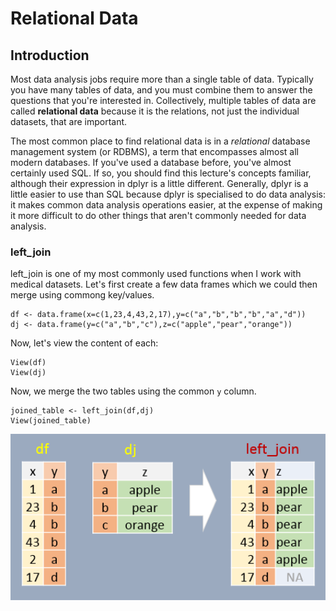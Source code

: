 # Relational Data

## Introduction

Most data analysis jobs require more than a single table of data. Typically you have many
tables of data, and you must combine them to answer the questions that you're interested in.
Collectively, multiple tables of data are called **relational data** because it is the
relations, not just the individual datasets, that are important.

The most common place to find relational data is in a _relational_ database management system
(or RDBMS), a term that encompasses almost all modern databases. If you've used a database
before, you've almost certainly used SQL. If so, you should find this lecture's concepts
familiar, although their expression in dplyr is a little different. Generally, dplyr is a little
easier to use than SQL because dplyr is specialised to do data analysis: it makes common data
analysis operations easier, at the expense of making it more difficult to do other things that
aren't commonly needed for data analysis.

### left\_join

left\_join is one of my most commonly used functions when I work with medical datasets.
Let's first create a few data frames which we could then merge using commong key/values.

```{r setup, message = FALSE}
df <- data.frame(x=c(1,23,4,43,2,17),y=c("a","b","b","b","a","d"))
dj <- data.frame(y=c("a","b","c"),z=c("apple","pear","orange"))
```

Now, let's view the content of each:

```{r}
View(df)
View(dj)
```

Now, we merge the two tables using the common `y` column.

```{r}
joined_table <- left_join(df,dj)
View(joined_table)
```

<img src="../img/left_join.png" width="600">
